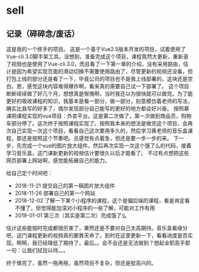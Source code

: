 # sell

## 记录（碎碎念/废话）
这是我的一个练手的项目。
这是一个基于Vue2.5版本开发的项目，试着使用了Vue-cli 3.0脚手架工具。没想到，准备完成这个项目，课程竟然大更新，重新录了视频也是使用了Vue-cli 3.0，而且看了一下第一章的介绍，没有采用路由，估计是因为希望实现页面的滑动切换不需要使用路由了，尽管更新的视频还没看，但打包上线的部分还是看了一下，毕竟公司的项目也不是我上线部署的，这块还是空白。恩，感觉这块内容难得爆炸啊，看来真的需要自己试一下部署了。
这个项目断断续续做了好几个月，想想真是惭愧啊，当时我还以为很快就可以做完。为了能更好的吸收课程的知识，我基本是看一部分，做一部分，刻意模仿着老师的写法，确实比我写的好多了，偶尔发现部分自己能写的更好的地方都会好兴奋。
按照慕课网课程实现的vue项目：外卖平台。这是第二次做了，第一次做到商品页，购物车部分停了。这次终于按照课程实现了。按照我本来的想法是做完这个项目，会再次自己实现一次这个项目，看看自己这次要用多久的，然后学习黄老师的音乐盒课程，那还是按照这个节奏吧。总感觉有点着急，但还是要一步一步的来。
下一步，先完成一个vue的图片放大组件，然后再次实现一次这个饿了么的代码，接着学习音乐盒。这门课新更新的视频估计要很久以后才能看了。
不过有点想把这些网页部署上网站啊，感觉能拓展自己的能力。

给自己定个时间吧：
- 2018-11-21 提交自己的第一稿图片放大组件
- 2018-11-26 部署自己的第一个网站
- 2018-12-02 了解一下某个小程序的课程，这个是偏后端的课程，看是肯定看不懂了，但觉得能加深对小程序的一些了解，可能对工作有用
- 2019-01-01 第三次（其实是第二次）完成饿了么

估计这些能按时完成都很厉害了，果然还是不要对自己太高期待。音乐盒看缘分吧，这门课程更新的视频真的要靠天命了。到时在这里更新一下，看看进度是否实现。啊啊，我已经降低了期待了，最后。。会不会还是无法做到？想起全职高手那一句：让我们拭目以待。。。

终于做完了，虽然一拖再拖，虽然项目不复杂，但还是挺高兴的。